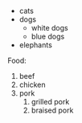  * cats
 * dogs
   * white dogs
   * blue dogs
 * elephants


Food:
1. beef
2. chicken
3. pork
   1. grilled pork
   2. braised pork
